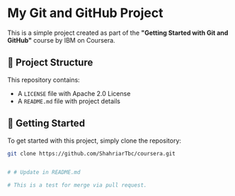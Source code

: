 # My Git and GitHub Project

This is a simple project created as part of the **"Getting Started with Git and GitHub"** course by IBM on Coursera.

## 📁 Project Structure

This repository contains:
- A `LICENSE` file with Apache 2.0 License
- A `README.md` file with project details

## 🚀 Getting Started

To get started with this project, simply clone the repository:

```bash
git clone https://github.com/ShahriarTbc/coursera.git


# # Update in README.md

# This is a test for merge via pull request.


